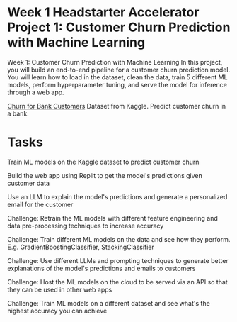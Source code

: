 # Week 1 Headstarter Accelerator Project 1: Customer Churn Prediction with Machine Learning
Week 1: Customer Churn Prediction with Machine Learning
In this project, you will build an end-to-end pipeline for a customer churn prediction model. You will learn how to load in the dataset, clean the data, train 5 different ML models, perform hyperparameter tuning, and serve the model for inference through a web app.

[Churn for Bank Customers](https://www.kaggle.com/datasets/mathchi/churn-for-bank-customers) Dataset from Kaggle. Predict customer churn in a bank. 

# Tasks

Train ML models on the Kaggle dataset to predict customer churn

Build the web app using Replit to get the model's predictions given customer data

Use an LLM to explain the model's predictions and generate a personalized email for the customer

Challenge: Retrain the ML models with different feature engineering and data pre-processing techniques to increase accuracy

Challenge: Train different ML models on the data and see how they perform. E.g. GradientBoostingClassifier, StackingClassifier

Challenge: Use different LLMs and prompting techniques to generate better explanations of the model's predictions and emails to customers

Challenge: Host the ML models on the cloud to be served via an API so that they can be used in other web apps

Challenge: Train ML models on a different dataset and see what's the highest accuracy you can achieve

















